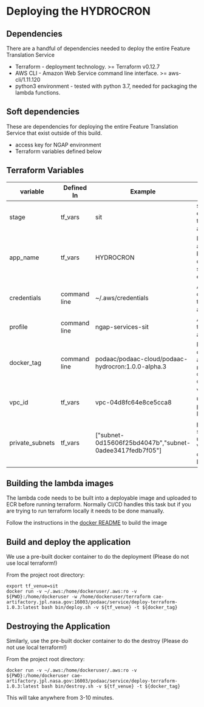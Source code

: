 
# Deploying the HYDROCRON


## Dependencies
There are a handful of dependencies needed to deploy the entire Feature Translation Service

* Terraform - deployment technology.  >= Terraform v0.12.7
* AWS CLI - Amazon Web Service command line interface. >= aws-cli/1.11.120
* python3 environment - tested with python 3.7, needed for packaging the lambda functions.

## Soft dependencies
These are dependencies for deploying the entire Feature Translation Service that exist outside of this build.

* access key for NGAP environment
* Terraform variables defined below

## Terraform Variables

| variable        | Defined In   | Example                                                 | Description |
| --------------- | ------------ | ------------------------------------------------------- | ----------- |
| stage           | tf_vars      | sit                                                     | staging environment to which we are deploying |
| app_name        | tf_vars      | HYDROCRON                                                     | Name of the application being deployed - same for all environments|
| credentials     | command line | ~/.aws/credentials                                      | AWS credential file to use for authentication |
| profile         | command line | ngap-services-sit                                       | AWS Profile to use for authentication |
| docker_tag      | command line | podaac/podaac-cloud/podaac-hydrocron:1.0.0-alpha.3            | Name of docker image and tag as returned from `docker/build-docker.sh`. |
| vpc_id          | tf_vars      | vpc-04d8fc64e8ce5cca8                                   | VPC Id for use. This is predefined by NGAP. |
| private_subnets | tf_vars      | ["subnet-0d15606f25bd4047b","subnet-0adee3417fedb7f05"] | private subnets for use within VPC. This is defined by NGAP |


## Building the lambda images
The lambda code needs to be built into a deployable image and uploaded to ECR before running terraform. Normally CI/CD handles this task but if you are trying to run terraform locally it needs to be done manually.

Follow the instructions in the [docker README](../docker/README.md) to build the image


## Build and deploy the application
We use a pre-built docker container to do the deployment (Please do not use local terraform!)

From the project root directory:
```
export tf_venue=sit
docker run -v ~/.aws:/home/dockeruser/.aws:ro -v ${PWD}:/home/dockeruser -w /home/dockeruser/terraform cae-artifactory.jpl.nasa.gov:16003/podaac/service/deploy-terraform-1.0.3:latest bash bin/deploy.sh -v ${tf_venue} -t ${docker_tag}
```

## Destroying the Application
Similarly, use the pre-built docker container to do the destroy (Please do not use local terraform!)

From the project root directory:
```
docker run -v ~/.aws:/home/dockeruser/.aws:ro -v ${PWD}:/home/dockeruser cae-artifactory.jpl.nasa.gov:16003/podaac/service/deploy-terraform-1.0.3:latest bash bin/destroy.sh -v ${tf_venue} -t ${docker_tag}
```
This will take anywhere from 3-10 minutes.
